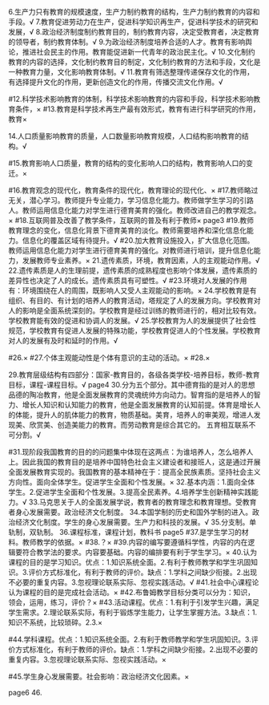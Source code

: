 6.生产力只有教育的规模速度，生产力制约教育的结构，生产力制约教育的内容和手段。√
7.教育促进劳动力在生产，促进科学知识再生产，促进科学技术的研究和发展，√
8.政治经济制度制约教育目的，制约教育内容，决定受教育者，决定教育的领导者，制约教育体制。√
9.为政治经济制度培养合适的人才。教育有影响舆论，推进社会民主的作用。教育能促进新一代青年的政治民主化。√
10.文化制约教育的内容的选择，文化制约教育目的制定，文化制约教育的方法和手段，文化是一种教育力量，文化影响教育体制。√
11.教育有筛选整理传递保存文化的作用，有选择提升文化的作用，更新创造文化的作用，传播交流文化作用。√

#12.科学技术影响教育的体制，科学技术影响教育的内容和手段，科学技术影响教育条件，×
#13.教育是科学技术再生产最有效形式，教育有进行科学研究的作用，教育×

14.人口质量影响教育的质量，人口数量影响教育规模，人口结构影响教育的结构。√

#15.教育影响人口质量，教育的结构的变化影响人口的结构，教育影响人口的变迁。×

#16.教育观念的现代化，教育条件的现代化，教育理论的现代化、×
#17.教师略过无关，潜心学习。教师提升专业能力，学习信息化能力。教师做学生学习的引路人。教师运用信息化能力对学生进行德育美育的强化。教师改进自己的教学观念。×
#18.互联网普及改善了教学条件，互联网的普及有利于教师×
page3
#19.教师教育理念的变化，信息化背景下德育美育的淡化。教师需要培养和深化信息化能力。信息化的覆盖区域有待提升。√
#20.加大教育设施投入，扩大信息化范围。教师运用信息化能力对学生进行德育美育的强化。对教师进行培训，提升信息化能力，发展教师专业素养。×
21.遗传素质，环境，教育因素，人的主观能动作用。√
22.遗传素质是人的生理前提，遗传素质的成熟程度也影响个体发展，遗传素质的差异性也决定了人的成长。遗传素质具有可塑性。√
#23.环境对人发展的作用有：环境围绕在人的周围，既影响人又受人主观能动的影响。×
24.学校教育是有组织、有目的、有计划的培养人的教育活动，塔规定了人的发展方向。学校教育对人的影响是全面系统深刻的。学校教育是经过训练的教师进行的，相对比较有效。学校教育能有效的促进和协调人的发展。√
25.学校教育为人的发展提供了社会性规范，学校教育有促进人发展的特殊功能，学校教育促进人的个性发展。学校教育对人的发展有及时和延时的作用。√

#26.×
#27.个体主观能动性是个体有意识的主动的活动。×
#28.×

29.教育层级结构有四部分：国家-教育目的，各级各类学校-培养目标，教师-教育目标，课程-课程目标。√
page4
30.分为五个部分。其中德育指的是对人的思想品德的陶冶教育，他是全面发展教育的灵魂统帅方向动力。智育指的是培养人的智力、增长人知识和认知能力的教育，他是全面发展教育的认知前提。体育是增长人的体能，提升人的肌体能力的教育，物质基础。美育，培养人的审美观，增进人发现美、欣赏美、创造美能力的教育。而劳动教育是综合其它的。
五育相互联系不可分割。√

#31.现阶段我国教育的目的的问题集中体现在这两点：为谁培养人，怎么培养人上。因此我国的教育目的是培养中国特色社会主义建设者和接班人，这是通过开展全面发展教育实现的。我国教育的基本精神在于：提高全民族素质。坚持社会主义方向性。面向全体学生。促进学生全面和个性发展。×
32.基本内涵：1.面向全体学生。2.促进学生全面和个性发展。3.提高全民素养。4.培养学生创新精神实践能力。√
33.马克思关于人的全面发展学说，教育者的教育理念和教育理想。受教育者身心发展需要。政治经济文化制度。
34.本国学制的历史和国外学制的进入。政治经济文化制度。学生的身心发展需要。生产力和科技的发展。√
35.分支制。单轨制，双轨制。
36.课程标准，课程计划，教科书
page5
#37.是学生学习的材料。教师教学的依据。×
#38.？×
#39.内容的编写要遵循科学性，内容的内在逻辑要符合教学法的要求。内容要基础。内容的编排要有利于学生学习。×
40.认为课程的目的是学习知识。优点：1.知识系统全面。2.有利于教师教学和学生巩固知识。3.评价方式标准化，有利于教师的评价。缺点：1.学科之间缺少衔接。2.出现不必要的重复内容。3.忽视理论联系实际、忽视实践活动。√
#41.社会中心课程论认为课程的目的是完成社会活动。×
#42.布鲁姆教学目标分类可以分为：知识，领会，运用，练习，评价？×
#43.活动课程。优点：1.有利于引发学生兴趣，满足学生需求。2.理论联系实际，有利于锻炼学生能力，让学生掌握方法。3.缺点：1.知识不系统，比较琐碎。2.3.×

#44.学科课程。优点：1.知识系统全面。2.有利于教师教学和学生巩固知识。3.评价方式标准化，有利于教师的评价。缺点：1.学科之间缺少衔接。2.出现不必要的重复内容。3.忽视理论联系实际、忽视实践活动。×

#45.学生身心发展需要。社会影响：政治经济文化因素。×

page6
46.